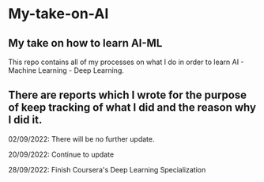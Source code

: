 # My-take-on-AI
My take on how to learn AI-ML
---------------------------------------------
This repo contains all of my processes on what I do in order to learn AI - Machine Learning - Deep Learning.

There are reports which I wrote for the purpose of keep tracking of what I did and the reason why I did it.
-----------------------------------------------
02/09/2022: There will be no further update.

20/09/2022: Continue to update

28/09/2022: Finish Coursera's Deep Learning Specialization
